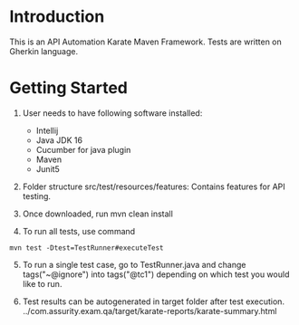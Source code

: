 # Introduction 
This is an API Automation Karate Maven Framework. Tests are written on Gherkin language.

# Getting Started
1. User needs to have following software installed:
     - Intellij
     - Java JDK 16
     - Cucumber for java plugin
     - Maven
     - Junit5

2. Folder structure src/test/resources/features: Contains features for API testing.

3. Once downloaded, run mvn clean install

4. To run all tests, use command 
```shell script
mvn test -Dtest=TestRunner#executeTest
``` 
5. To run a single test case, go to TestRunner.java and change tags("~@ignore") into tags("@tc1") depending on which test you would like to run.

6. Test results can be autogenerated in target folder after test execution.
   ../com.assurity.exam.qa/target/karate-reports/karate-summary.html
